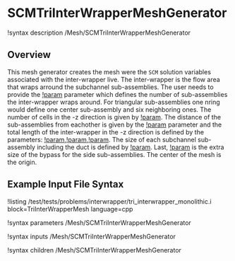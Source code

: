 # SCMTriInterWrapperMeshGenerator

!syntax description /Mesh/SCMTriInterWrapperMeshGenerator

## Overview

<!-- -->

This mesh generator creates the mesh were the `SCM` solution variables associated with the inter-wrapper live. The inter-wrapper is the flow area that wraps arround the subchannel sub-assemblies.
The user needs to provide the [!param](/Mesh/SCMTriInterWrapperMeshGenerator/nrings) parameter which defines the number of sub-assemblies the inter-wrapper wraps around. For triangular sub-assemblies one nring would define one center sub-assembly and six neighboring ones. The number of cells in the -z direction is given by [!param](/Mesh/SCMTriInterWrapperMeshGenerator/n_cells). The distance of the sub-assemblies from eachother is
given by the [!param](/Mesh/SCMTriInterWrapperMeshGenerator/assembly_pitch) parameter and the total length of the inter-wrapper in the -z direction is defined by the parameters:
[!param](/Mesh/SCMTriInterWrapperMeshGenerator/heated_length),[!param](/Mesh/SCMTriInterWrapperMeshGenerator/unheated_length_entry),[!param](/Mesh/SCMTriInterWrapperMeshGenerator/unheated_length_entry).
The size of each subchannel sub-assembly including the duct is defined by [!param](/Mesh/SCMTriInterWrapperMeshGenerator/flat_to_flat). Last, [!param](/Mesh/SCMTriInterWrapperMeshGenerator/side_bypass) is the extra size of the bypass for the side sub-assemblies. The center of the mesh is the origin.

## Example Input File Syntax

!listing /test/tests/problems/interwrapper/tri_interwrapper_monolithic.i block=TriInterWrapperMesh language=cpp

!syntax parameters /Mesh/SCMTriInterWrapperMeshGenerator

!syntax inputs /Mesh/SCMTriInterWrapperMeshGenerator

!syntax children /Mesh/SCMTriInterWrapperMeshGenerator
